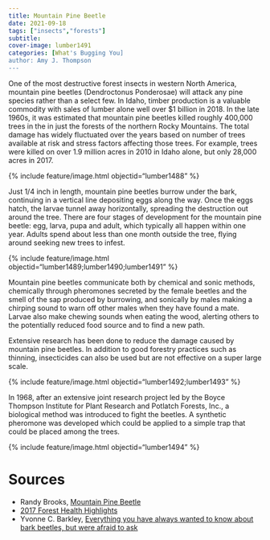 ```yaml
---
title: Mountain Pine Beetle
date: 2021-09-18
tags: ["insects","forests"]
subtitle: 
cover-image: lumber1491
categories: [What's Bugging You]
author: Amy J. Thompson
---
```


One of the most destructive forest insects in western North America, mountain pine beetles (Dendroctonus Ponderosae) will attack any pine species rather than a select few. In Idaho, timber production is a valuable commodity with sales of lumber alone well over $1 billion in 2018. In the late 1960s, it was estimated that mountain pine beetles killed roughly 400,000 trees in the in just the forests of the northern Rocky Mountains. The total damage has widely fluctuated over the years based on number of trees available at risk and stress factors affecting those trees. For example, trees were killed on over 1.9 million acres in 2010 in Idaho alone, but only 28,000 acres in 2017.

{% include feature/image.html objectid=“lumber1488” %}

Just 1/4 inch in length, mountain pine beetles burrow under the bark, continuing in a vertical line depositing eggs along the way. Once the eggs hatch, the larvae tunnel away horizontally, spreading the destruction out around the tree. There are four stages of development for the mountain pine beetle: egg, larva, pupa and adult, which typically all happen within one year. Adults spend about less than one month outside the tree, flying around seeking new trees to infest.

{% include feature/image.html objectid=“lumber1489;lumber1490;lumber1491” %}

Mountain pine beetles communicate both by chemical and sonic methods, chemically through pheromones secreted by the female beetles and the smell of the sap produced by burrowing, and sonically by males making a chirping sound to warn off other males when they have found a mate. Larvae also make chewing sounds when eating the wood, alerting others to the potentially reduced food source and to find a new path.

Extensive research has been done to reduce the damage caused by mountain pine beetles. In addition to good forestry practices such as thinning, insecticides can also be used but are not effective on a super large scale. 

{% include feature/image.html objectid=“lumber1492;lumber1493” %}

In 1968, after an extensive joint research project led by the Boyce Thompson Institute for Plant Research and Potlatch Forests, Inc., a biological method was introduced to fight the beetles. A synthetic pheromone was developed which could be applied to a simple trap that could be placed among the trees.

{% include feature/image.html objectid=“lumber1494” %}

# Sources

- Randy Brooks, [Mountain Pine Beetle](https://www.uidaho.edu/-/media/UIdaho-Responsive/Files/Extension/topic/forestry/ID16-Mountain-Pine-Beetle.pdf)
- [2017 Forest Health Highlights](https://www.fs.fed.us/foresthealth/docs/fhh/ID_FHH_2017.pdf)
- Yvonne C. Barkley, [Everything you have always wanted to know about bark beetles, but were afraid to ask](https://www.uidaho.edu/-/media/UIdaho-Responsive/Files/Extension/topic/forestry/ID26-Everything-you-wanted-to-know-about-bark-beetles.pdf)